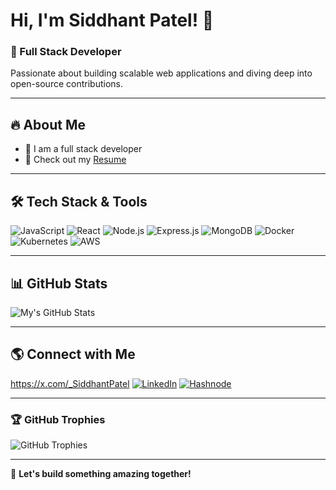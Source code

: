 # Hi, I'm Siddhant Patel! 👋

### 🚀 Full Stack Developer

Passionate about building scalable web applications and diving deep into open-source contributions.

---

## 🔥 About Me

- 🌱 I am a full stack developer
- 📄 Check out my [Resume](https://drive.google.com/file/d/1ztMYIo4-S3DyBI3Nb_ZhZ1qHeSqW-qZy/view?usp=sharing)

---

## 🛠 Tech Stack & Tools

![JavaScript](https://img.shields.io/badge/JavaScript-F7DF1E?style=for-the-badge&logo=javascript&logoColor=black)
![React](https://img.shields.io/badge/React-61DAFB?style=for-the-badge&logo=react&logoColor=black)
![Node.js](https://img.shields.io/badge/Node.js-339933?style=for-the-badge&logo=node-dot-js&logoColor=white)
![Express.js](https://img.shields.io/badge/Express.js-000000?style=for-the-badge&logo=express&logoColor=white)
![MongoDB](https://img.shields.io/badge/MongoDB-47A248?style=for-the-badge&logo=mongodb&logoColor=white)
![Docker](https://img.shields.io/badge/Docker-2496ED?style=for-the-badge&logo=docker&logoColor=white)
![Kubernetes](https://img.shields.io/badge/Kubernetes-326CE5?style=for-the-badge&logo=kubernetes&logoColor=white)
![AWS](https://img.shields.io/badge/AWS-FF9900?style=for-the-badge&logo=amazonaws&logoColor=white)

---

## 📊 GitHub Stats

![My's GitHub Stats](https://github-readme-stats.vercel.app/api?username=thesiddhantpatel&show_icons=true&theme=radical)

---

## 🌎 Connect with Me

https://x.com/_SiddhantPatel
[![LinkedIn](https://img.shields.io/badge/LinkedIn-0077B5?style=for-the-badge&logo=linkedin&logoColor=white)](https://www.linkedin.com/in/ayush--sharma/)
[![Hashnode](https://img.shields.io/badge/Hashnode-2962FF?style=for-the-badge&logo=hashnode&logoColor=white)](https://hashnode.com/@meayush)

---

### 🏆 GitHub Trophies

![GitHub Trophies](https://github-profile-trophy.vercel.app/?username=thesiddhantpatel&theme=darkhub)

---

🚀 **Let's build something amazing together!**

